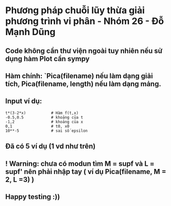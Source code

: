 # Phương pháp chuỗi lũy thừa giải phương trình vi phân - Nhóm 26 - Đỗ Mạnh Dũng

## Code không cần thư viện ngoài tuy nhiên nếu sử dụng hàm Plot cần sympy

## Hàm chính: `Pica(filename) nếu làm dạng giải tích, Pica(filename, length) nếu làm dạng mảng.
## Input ví dụ:

```
t*(3-2*x)           # Hàm f(t,x)
-0.5,0.5            # khoảng của t
-1,2                # khoảng của x
0,1                 # t0, x0
10**-5              # sai số epsilon
```

## Đã có 5 ví dụ (1 vd như trên)
## ! Warning: chưa có modun tìm M = supf và L = supf' nên phải nhập tay ( ví dụ Pica(filename, M = 2, L =3) )
## Happy testing :))
